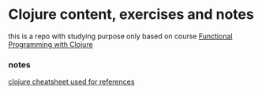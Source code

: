 # Clojure content, exercises and notes

this is a repo with studying purpose only
based on course [Functional Programming with Clojure](https://app.pluralsight.com/library/courses/functional-programming-clojure)



### notes
[clojure cheatsheet used for references](https://clojure.org/api/cheatsheet)